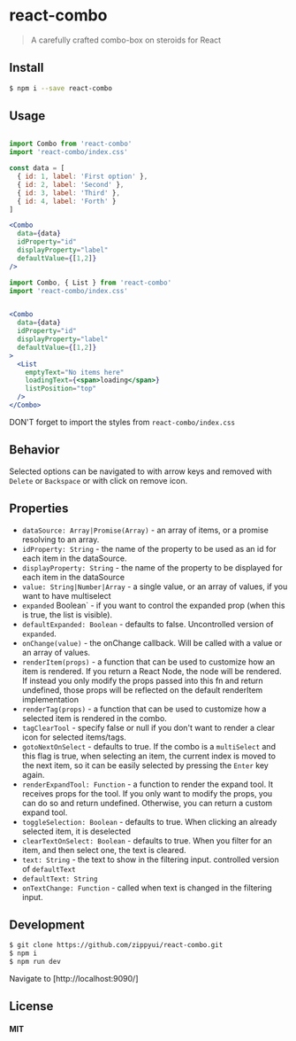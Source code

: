 react-combo
===========

> A carefully crafted combo-box on steroids for React

## Install


```sh
$ npm i --save react-combo
```

## Usage

```jsx

import Combo from 'react-combo'
import 'react-combo/index.css'

const data = [
  { id: 1, label: 'First option' },
  { id: 2, label: 'Second' },
  { id: 3, label: 'Third' },
  { id: 4, label: 'Forth' }
]

<Combo
  data={data}
  idProperty="id"
  displayProperty="label"
  defaultValue={[1,2]}
/>
```

```jsx
import Combo, { List } from 'react-combo'
import 'react-combo/index.css'


<Combo
  data={data}
  idProperty="id"
  displayProperty="label"
  defaultValue={[1,2]}
>
  <List
    emptyText="No items here"
    loadingText={<span>loading</span>}
    listPosition="top"
  />
</Combo>
```

DON'T forget to import the styles from `react-combo/index.css`

## Behavior

Selected options can be navigated to with arrow keys and removed with `Delete` or `Backspace` or with click on remove icon.

## Properties

 * `dataSource: Array|Promise(Array)` - an array of items, or a promise resolving to an array.
 * `idProperty: String` - the name of the property to be used as an id for each item in the dataSource.
 * `displayProperty: String` - the name of the property to be displayed for each item in the dataSource
 * `value: String|Number|Array` - a single value, or an array of values, if you want to have multiselect
 * `expanded` Boolean` - if you want to control the expanded prop (when this is true, the list is visible).
 * `defaultExpanded: Boolean` - defaults to false. Uncontrolled version of `expanded`.
 * `onChange(value)` - the onChange callback. Will be called with a value or an array of values.
 * `renderItem(props)` - a function that can be used to customize how an item is rendered. If you return a React Node, the node will be rendered. If instead you only modify the props passed into this fn and return undefined, those props will be reflected on the default renderItem implementation
 * `renderTag(props)` - a function that can be used to customize how a selected item is rendered in the combo.
 * `tagClearTool` - specify false or null if you don't want to render a clear icon for selected items/tags.  
 * `gotoNextOnSelect` - defaults to true. If the combo is a `multiSelect` and this flag is true, when selecting an item, the current index is moved to the next item, so it can be easily selected by pressing the `Enter` key again.
 * `renderExpandTool: Function` - a function to render the expand tool. It receives props for the tool. If you only want to modify the props, you can do so and return undefined. Otherwise, you can return a custom expand tool.
 * `toggleSelection: Boolean` - defaults to true. When clicking an already selected item, it is deselected
 * `clearTextOnSelect: Boolean` - defaults to true. When you filter for an item, and then select one, the text is cleared.
 * `text: String` - the text to show in the filtering input. controlled version of `defaultText`
 * `defaultText: String`
 * `onTextChange: Function` - called when text is changed in the filtering input.


 ## Development

 ```sh
 $ git clone https://github.com/zippyui/react-combo.git
 $ npm i
 $ npm run dev
 ```

 Navigate to [http://localhost:9090/]

 ## License

 #### MIT
